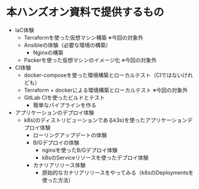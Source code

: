 # 本ハンズオン資料で提供するもの

+ IaC体験
  + Terraformを使った仮想マシン構築 ※今回の対象外
  + Ansibleの体験（必要な環境の構築）
    + Nginxの構築
  + Packerを使った仮想マシンのイメージ化 ※今回の対象外
+ CI体験
  + docker-composeを使った環境構築とローカルテスト（CIではないけれども）
  + Terraform + dockerによる環境構築とローカルテスト ※今回の対象外
  + GitLab CIを使ったビルドとテスト
    + 簡単なパイプラインを作る
+ アプリケーションのデプロイ体験
  + k8s(のディストリビューションであるk3s)を使ったアプリケーションデプロイ体験
    + ローリングアップデートの体験
    + B/Gデプロイの体験
      + nginxを使ったB/Gデプロイ体験
      + k8sのServiceリソースを使ったデプロイ体験
    + カナリアリリース体験
      + 原始的なカナリアリリースをやってみる（k8sのDeploymentsを使った方法）
